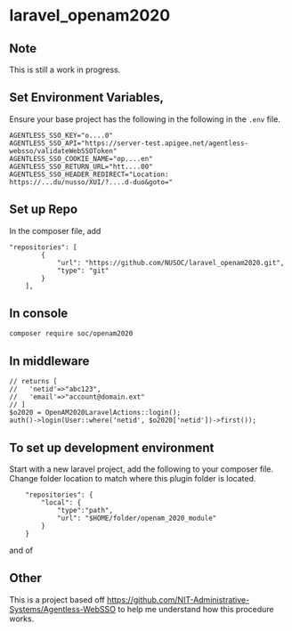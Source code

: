 # laravel_openam2020


## Note
This is still a work in progress. 

## Set Environment Variables, 
Ensure your base project has the following in the following in the `.env` file. 

```
AGENTLESS_SSO_KEY="o....0"
AGENTLESS_SSO_API="https://server-test.apigee.net/agentless-websso/validateWebSSOToken"
AGENTLESS_SSO_COOKIE_NAME="op....en"
AGENTLESS_SSO_RETURN_URL="htt....00"
AGENTLESS_SSO_HEADER_REDIRECT="Location: https://...du/nusso/XUI/?....d-duo&goto="
```

## Set up Repo
In the composer file, add
```
"repositories": [
        {
            "url": "https://github.com/NUSOC/laravel_openam2020.git",
            "type": "git"
        }
    ],
```

## In console
```
composer require soc/openam2020
```

## In middleware
```
// returns [
//   'netid'=>"abc123",
//   'email'=>"account@domain.ext"
// ]
$o2020 = OpenAM2020LaravelActions::login();
auth()->login(User::where('netid', $o2020['netid'])->first());

```


## To set up development environment
Start with a new laravel project, add the following to your composer file. Change folder location to match where this plugin folder is located. 

```
    "repositories": {
        "local": {
            "type":"path",
            "url": "$HOME/folder/openam_2020_module"
        }
    }
```

and of 

## Other
This is a project based off https://github.com/NIT-Administrative-Systems/Agentless-WebSSO to help me understand how this procedure works. 

